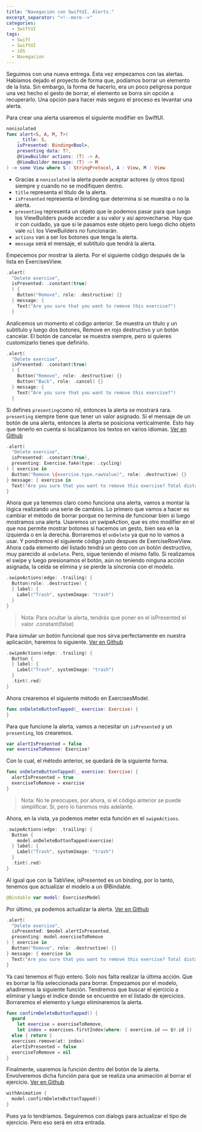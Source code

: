 ```yaml
---
title: "Navegación con SwiftUI. Alerts."
excerpt_separator: "<!--more-->"
categories:
  - SwiftUI
tags:
  - Swift
  - SwiftUI
  - iOS
  - Navegacion
---
```


Seguimos con una nueva entrega. Esta vez empezamos con las alertas. Habíamos dejado el proyecto de forma que, podíamos borrar un elemento de la lista. Sin embargo, la forma de hacerlo, era un poco peligrosa porque una vez hecho el gesto de borrar, el elemento se borra sin opción a recuperarlo. Una opción para hacer más seguro el proceso es levantar una alerta.

Para crear una alerta usaremos el siguiente modifier en SwiftUI.

```swift
nonisolated
func alert<S, A, M, T>(
    _ title: S,
    isPresented: Binding<Bool>,
    presenting data: T?,
    @ViewBuilder actions: (T) -> A,
    @ViewBuilder message: (T) -> M
) -> some View where S : StringProtocol, A : View, M : View
```

* Gracias a `nonisolated` la alerta puede aceptar actores (y otros tipos) siempre y cuando no se modifiquen dentro.
* `title` representa el título de la alerta.
* `isPresented` representa el binding que determina si se muestra o no la alerta.
* `presenting` representa un objeto que le podemos pasar para que luego los ViewBuilders puede acceder a su valor y así aprovecharse. Hay que ir con cuidado, ya que si le pasamos este objeto pero luego dicho objeto vale `nil` los ViewBuilders no funcionarán.
* `actions` van a ser los botones que tenga la alerta.
* `message` será el mensaje, el subtítulo que tendrá la alerta.

Empecemos por mostrar la alerta. Por el siguiente código después de la lista en ExercisesView.

```swift
.alert(
  "Delete exercise",
  isPresented: .constant(true)
  ) {
    Button("Remove", role: .destructive) {}
  } message: {
    Text("Are you sure that you want to remove this exercise?")
  }
```

Analicemos un momento el código anterior. Se muestra un título y un subtítulo y luego dos botones, Remove en rojo destructivo y un botón cancelar. El botón de cancelar se muestra siempre, pero si quieres customizarlo tienes que definirlo.

```swift
.alert(
  "Delete exercise",
  isPresented: .constant(true)
  ) {
    Button("Remove", role: .destructive) {}
    Button("Back", role: .cancel) {}
  } message: {
    Text("Are you sure that you want to remove this exercise?")
  }
```

Si defines `presenting`como nil, entonces la alerta se mostrará rara. `presenting` siempre tiene que tener un valor asignado. Si el mensaje de un botón de una alerta, entonces la alerta se posiciona verticalmente. Esto hay que tenerlo en cuenta si localizamos los textos en varios idiomas. [Ver en Github](https://github.com/goniescurasoft/navigation-do-exercise/tree/navigation.alert.1)

```swift
.alert(
  "Delete exercise",
  isPresented: .constant(true),
  presenting: Exercise.fake(type: .cycling)
) { exercise in
  Button("Remove \(exercise.type.rawValue)", role: .destructive) {}
} message: { exercise in
  Text("Are you sure that you want to remove this exercise? Total distance \(exercise.distanceFormatted).")
}
```

Ahora que ya tenemos claro como funciona una alerta, vamos a montar la lógica realizando una serie de cambios. Lo primero que vamos a hacer es cambiar el método de borrar porque no termina de funcionar bien si luego mostramos una alerta. Usaremos un swipeAction, que es otro modifier en el que nos permite mostrar botones si hacemos un gesto, bien sea en la izquierda o en la derecha. Borraremos el `onDelete` ya que no lo vamos a usar. Y pondremos el siguiente código justo despues de ExerciseRowView. Ahora cada elemento del listado tendrá un gesto con un botón destructivo, muy parecido al `onDelete`. Pero, sigue teniendo el mismo fallo. Si realizamos el swipe y luego presionamos el botón, aún no teniendo ninguna acción asignada, la celda se elimina y se pierde la síncronía con el modelo.

```swift
.swipeActions(edge: .trailing) {
  Button(role: .destructive) {
  } label: {
    Label("Trash", systemImage: "trash")
  }
}
```

> Nota: Para ocultar la alerta, tendrás que poner en el isPresented el valor .constant(false)

Para simular un botón funcional que nos sirva perfectamente en nuestra aplicación, haremos lo siguiente. [Ver en Github](https://github.com/goniescurasoft/navigation-do-exercise/tree/navigation.alert.2)

```swift
.swipeActions(edge: .trailing) {
  Button {
  } label: {
    Label("Trash", systemImage: "trash")
  }
  .tint(.red)
}
```

Ahora crearemos el siguiente método en ExercisesModel.

```swift
func onDeleteButtonTapped(_ exercise: Exercise) {
}
```

Para que funcione la alerta, vamos a necesitar un `isPresented` y un `presenting`, los crearemos.

```swift
var alertIsPresented = false
var exerciseToRemove: Exercise?
```

Con lo cual, el método anterior, se quedará de la siguiente forma.

```swift
func onDeleteButtonTapped(_ exercise: Exercise) {
  alertIsPresented = true
  exerciseToRemove = exercise
}
```

> Nota: No te preocupes, por ahora, si el código anterior se puede simplificar. Si, pero lo haremos más adelante.

Ahora, en la vista, ya podemos meter esta función en el `swipeActions`.

```swift
.swipeActions(edge: .trailing) {
  Button {
    model.onDeleteButtonTapped(exercise)
  } label: {
    Label("Trash", systemImage: "trash")
  }
  .tint(.red)
}
```

Al igual que con la TabView, isPresented es un binding, por lo tanto, tenemos que actualizar el modelo a un @Bindable.

```swift
@Bindable var model: ExercisesModel
```

Por último, ya podemos actualizar la alerta. [Ver en Github](https://github.com/goniescurasoft/navigation-do-exercise/tree/navigation.alert.3)

```swift
.alert(
  "Delete exercise",
  isPresented: $model.alertIsPresented,
  presenting: model.exerciseToRemove
) { exercise in
  Button("Remove", role: .destructive) {}
} message: { exercise in
  Text("Are you sure that you want to remove this exercise? Total distance \(exercise.distanceFormatted).")
}
```

Ya casi tenemos el flujo entero. Solo nos falta realizar la última acción. Que es borrar la fila seleccionada para borrar. Empezamos por el modelo, añadiremos la siguiente función. Tendremos que buscar el ejercicio a eliminar y luego el indice donde se encuentre en el listado de ejercicios. Borraremos el elemento y luego eliminaremos la alerta.

```swift
func confirmDeleteButtonTapped() {
  guard
    let exercise = exerciseToRemove,
    let index = exercises.firstIndex(where: { exercise.id == $0.id })
  else { return }
  exercises.remove(at: index)
  alertIsPresented = false
  exerciseToRemove = nil
}
```

Finalmente, usaremos la función dentro del botón de la alerta. Envolveremos dicha función para que se realiza una animación al borrar el ejercicio. [Ver en Github](https://github.com/goniescurasoft/navigation-do-exercise/tree/navigation.alert.4)

```swift
withAnimation {
  model.confirmDeleteButtonTapped()
}
```

Pues ya lo tendríamos. Seguiremos con dialogs para actualizar el tipo de ejercicio. Pero eso será en otra entrada.